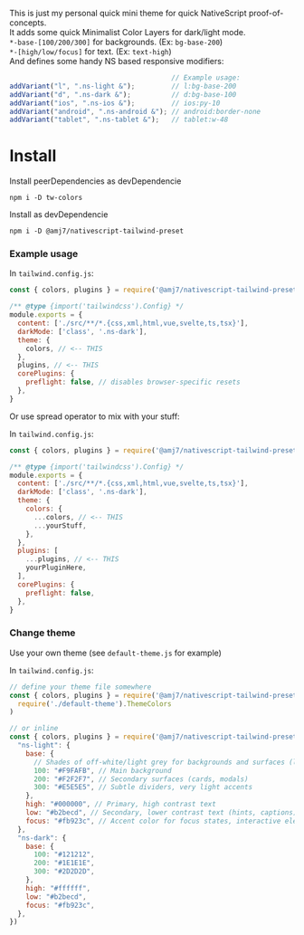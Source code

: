 This is just my personal quick mini theme for quick NativeScript proof-of-concepts.  
It adds some quick Minimalist Color Layers for dark/light mode.  
`*-base-[100/200/300]` for backgrounds. (Ex: `bg-base-200`)  
`*-[high/low/focus]` for text. (Ex: `text-high`)  
And defines some handy NS based responsive modifiers:   
```js
                                        // Example usage:
addVariant("l", ".ns-light &");         // l:bg-base-200
addVariant("d", ".ns-dark &");          // d:bg-base-100
addVariant("ios", ".ns-ios &");         // ios:py-10
addVariant("android", ".ns-android &"); // android:border-none
addVariant("tablet", ".ns-tablet &");   // tablet:w-48
```

# Install
Install peerDependencies as devDependencie
```
npm i -D tw-colors
```
Install as devDependencie
```
npm i -D @amj7/nativescript-tailwind-preset
```


### Example usage

In `tailwind.config.js`:
```js
const { colors, plugins } = require('@amj7/nativescript-tailwind-preset')()

/** @type {import('tailwindcss').Config} */
module.exports = {
  content: ['./src/**/*.{css,xml,html,vue,svelte,ts,tsx}'],
  darkMode: ['class', '.ns-dark'],
  theme: {
    colors, // <-- THIS
  },
  plugins, // <-- THIS
  corePlugins: {
    preflight: false, // disables browser-specific resets
  },
}
```

Or use spread operator to mix with your stuff:

In `tailwind.config.js`:
```js
const { colors, plugins } = require('@amj7/nativescript-tailwind-preset')()

/** @type {import('tailwindcss').Config} */
module.exports = {
  content: ['./src/**/*.{css,xml,html,vue,svelte,ts,tsx}'],
  darkMode: ['class', '.ns-dark'],
  theme: {
    colors: {
      ...colors, // <-- THIS
      ...yourStuff,
    },
  },
  plugins: [
    ...plugins, // <-- THIS
    yourPluginHere,
  ],
  corePlugins: {
    preflight: false,
  },
}
```

### Change theme
Use your own theme (see `default-theme.js` for example)

In `tailwind.config.js`:
```js
// define your theme file somewhere 
const { colors, plugins } = require('@amj7/nativescript-tailwind-preset')(
  require('./default-theme').ThemeColors
)
```
```js
// or inline
const { colors, plugins } = require('@amj7/nativescript-tailwind-preset')({
  "ns-light": {
    base: {
      // Shades of off-white/light grey for backgrounds and surfaces (lightest to darkest)
      100: "#F9FAFB", // Main background
      200: "#F2F2F7", // Secondary surfaces (cards, modals)
      300: "#E5E5E5", // Subtle dividers, very light accents
    },
    high: "#000000", // Primary, high contrast text
    low: "#b2becd", // Secondary, lower contrast text (hints, captions)
    focus: "#fb923c", // Accent color for focus states, interactive elements
  },
  "ns-dark": {
    base: {
      100: "#121212",
      200: "#1E1E1E",
      300: "#2D2D2D",
    },
    high: "#ffffff",
    low: "#b2becd",
    focus: "#fb923c",
  },
})
```